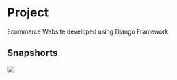 # Project
Ecommerce Website developed using Django Framework. 

## Snapshorts

<img src="images/Screenshot1.png">
